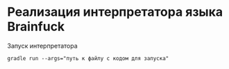 # Реализация интерпретатора языка Brainfuck

Запуск интерпретатора

```shell
gradle run --args="путь к файлу с кодом для запуска"
```